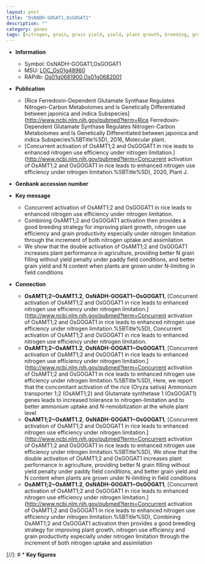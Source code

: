 ```yaml
---
layout: post
title: "OsNADH-GOGAT1,OsGOGAT1"
description: ""
category: genes
tags: [nitrogen, grain, grain yield, yield, plant growth, breeding, grain filling]
---
```


* **Information**  
    + Symbol: OsNADH-GOGAT1,OsGOGAT1  
    + MSU: [LOC_Os01g48960](http://rice.uga.edu/cgi-bin/ORF_infopage.cgi?orf=LOC_Os01g48960)  
    + RAPdb: [Os01g0681900](http://rapdb.dna.affrc.go.jp/viewer/gbrowse_details/irgsp1?name=Os01g0681900),[Os01g0682001](http://rapdb.dna.affrc.go.jp/viewer/gbrowse_details/irgsp1?name=Os01g0682001)  

* **Publication**  
    + [Rice Ferredoxin-Dependent Glutamate Synthase Regulates Nitrogen-Carbon Metabolomes and Is Genetically Differentiated between japonica and indica Subspecies](http://www.ncbi.nlm.nih.gov/pubmed?term=Rice Ferredoxin-Dependent Glutamate Synthase Regulates Nitrogen-Carbon Metabolomes and Is Genetically Differentiated between japonica and indica Subspecies%5BTitle%5D), 2016, Molecular plant.
    + [Concurrent activation of OsAMT1;2 and OsGOGAT1 in rice leads to enhanced nitrogen use efficiency under nitrogen limitation.](http://www.ncbi.nlm.nih.gov/pubmed?term=Concurrent activation of OsAMT1;2 and OsGOGAT1 in rice leads to enhanced nitrogen use efficiency under nitrogen limitation.%5BTitle%5D), 2020, Plant J.

* **Genbank accession number**  

* **Key message**  
    + Concurrent activation of OsAMT1;2 and OsGOGAT1 in rice leads to enhanced nitrogen use efficiency under nitrogen limitation.
    + Combining OsAMT1;2 and OsGOGAT1 activation then provides a good breeding strategy for improving plant growth, nitrogen use efficiency and grain productivity especially under nitrogen limitation through the increment of both nitrogen uptake and assimilation
    + We show that the double activation of OsAMT1;2 and OsGOGAT1 increases plant performance in agriculture, providing better N grain filling without yield penalty under paddy field conditions, and better grain yield and N content when plants are grown under N-limiting in field conditions

* **Connection**  
    + __OsAMT1;2~OsAMT1.2__, __OsNADH-GOGAT1~OsGOGAT1__, [Concurrent activation of OsAMT1;2 and OsGOGAT1 in rice leads to enhanced nitrogen use efficiency under nitrogen limitation.](http://www.ncbi.nlm.nih.gov/pubmed?term=Concurrent activation of OsAMT1;2 and OsGOGAT1 in rice leads to enhanced nitrogen use efficiency under nitrogen limitation.%5BTitle%5D), Concurrent activation of OsAMT1;2 and OsGOGAT1 in rice leads to enhanced nitrogen use efficiency under nitrogen limitation.
    + __OsAMT1;2~OsAMT1.2__, __OsNADH-GOGAT1~OsGOGAT1__, [Concurrent activation of OsAMT1;2 and OsGOGAT1 in rice leads to enhanced nitrogen use efficiency under nitrogen limitation.](http://www.ncbi.nlm.nih.gov/pubmed?term=Concurrent activation of OsAMT1;2 and OsGOGAT1 in rice leads to enhanced nitrogen use efficiency under nitrogen limitation.%5BTitle%5D),  Here, we report that the concomitant activation of the rice (Oryza sativa) Ammonium transporter 1;2 (OsAMT1;2) and Glutamate synthetase 1 (OsGOGAT1) genes leads to increased tolerance to nitrogen-limitation and to better ammonium uptake and N-remobilization at the whole plant level
    + __OsAMT1;2~OsAMT1.2__, __OsNADH-GOGAT1~OsGOGAT1__, [Concurrent activation of OsAMT1;2 and OsGOGAT1 in rice leads to enhanced nitrogen use efficiency under nitrogen limitation.](http://www.ncbi.nlm.nih.gov/pubmed?term=Concurrent activation of OsAMT1;2 and OsGOGAT1 in rice leads to enhanced nitrogen use efficiency under nitrogen limitation.%5BTitle%5D),  We show that the double activation of OsAMT1;2 and OsGOGAT1 increases plant performance in agriculture, providing better N grain filling without yield penalty under paddy field conditions, and better grain yield and N content when plants are grown under N-limiting in field conditions
    + __OsAMT1;2~OsAMT1.2__, __OsNADH-GOGAT1~OsGOGAT1__, [Concurrent activation of OsAMT1;2 and OsGOGAT1 in rice leads to enhanced nitrogen use efficiency under nitrogen limitation.](http://www.ncbi.nlm.nih.gov/pubmed?term=Concurrent activation of OsAMT1;2 and OsGOGAT1 in rice leads to enhanced nitrogen use efficiency under nitrogen limitation.%5BTitle%5D),  Combining OsAMT1;2 and OsGOGAT1 activation then provides a good breeding strategy for improving plant growth, nitrogen use efficiency and grain productivity especially under nitrogen limitation through the increment of both nitrogen uptake and assimilation

[//]: # * **Key figures**  


